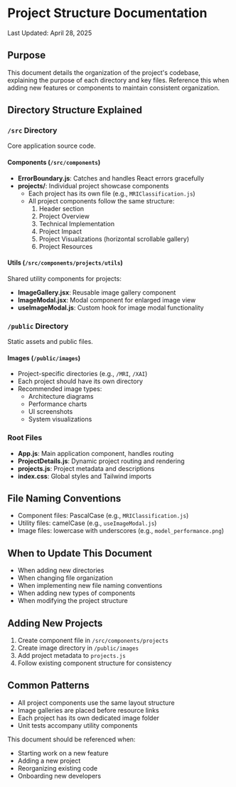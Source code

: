 # Project Structure Documentation

Last Updated: April 28, 2025

## Purpose
This document details the organization of the project's codebase, explaining the purpose of each directory and key files. Reference this when adding new features or components to maintain consistent organization.

## Directory Structure Explained

### `/src` Directory
Core application source code.

#### Components (`/src/components`)
- **ErrorBoundary.js**: Catches and handles React errors gracefully
- **projects/**: Individual project showcase components
  - Each project has its own file (e.g., `MRIClassification.js`)
  - All project components follow the same structure:
    1. Header section
    2. Project Overview
    3. Technical Implementation
    4. Project Impact
    5. Project Visualizations (horizontal scrollable gallery)
    6. Project Resources

#### Utils (`/src/components/projects/utils`)
Shared utility components for projects:
- **ImageGallery.jsx**: Reusable image gallery component
- **ImageModal.jsx**: Modal component for enlarged image view
- **useImageModal.js**: Custom hook for image modal functionality

### `/public` Directory
Static assets and public files.

#### Images (`/public/images`)
- Project-specific directories (e.g., `/MRI`, `/XAI`)
- Each project should have its own directory
- Recommended image types:
  - Architecture diagrams
  - Performance charts
  - UI screenshots
  - System visualizations

### Root Files
- **App.js**: Main application component, handles routing
- **ProjectDetails.js**: Dynamic project routing and rendering
- **projects.js**: Project metadata and descriptions
- **index.css**: Global styles and Tailwind imports

## File Naming Conventions
- Component files: PascalCase (e.g., `MRIClassification.js`)
- Utility files: camelCase (e.g., `useImageModal.js`)
- Image files: lowercase with underscores (e.g., `model_performance.png`)

## When to Update This Document
- When adding new directories
- When changing file organization
- When implementing new file naming conventions
- When adding new types of components
- When modifying the project structure

## Adding New Projects
1. Create component file in `/src/components/projects`
2. Create image directory in `/public/images`
3. Add project metadata to `projects.js`
4. Follow existing component structure for consistency

## Common Patterns
- All project components use the same layout structure
- Image galleries are placed before resource links
- Each project has its own dedicated image folder
- Unit tests accompany utility components

This document should be referenced when:
- Starting work on a new feature
- Adding a new project
- Reorganizing existing code
- Onboarding new developers